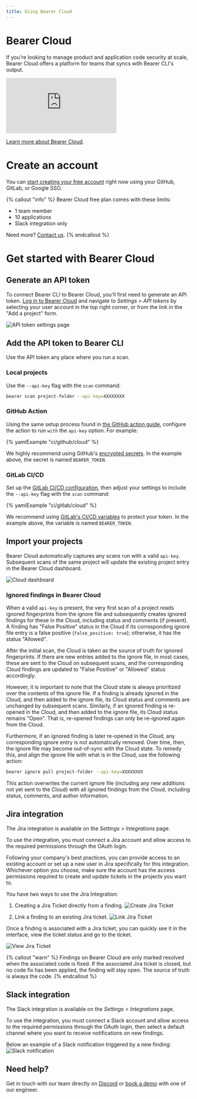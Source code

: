 ```yaml
---
title: Using Bearer Cloud
---
```


# Bearer Cloud

If you're looking to manage product and application code security at scale, Bearer Cloud offers a platform for teams that syncs with Bearer CLI's output.

<iframe class="w-full aspect-video" src="https://youtube.com/embed/whPRe9GaY7w" title="YouTube video player" frameborder="0" allow="accelerometer; autoplay; clipboard-write; encrypted-media; gyroscope; picture-in-picture; web-share" allowfullscreen></iframe>

[Learn more about Bearer Cloud](https://www.bearer.com/bearer-cloud).

# Create an account

You can [start creating your free account](https://my.bearer.sh/users/sign_up) right now using your GitHub, GitLab, or Google SSO.

{% callout "info" %}
Bearer Cloud free plan comes with these limits:<br/>
- 1 team member<br/>
- 10 applications<br/>
- Slack integration only<br/>

Need more? <a href="https://www.bearer.com/contact">Contact us</a>.
 {% endcallout %}


# Get started with Bearer Cloud


## Generate an API token

To connect Bearer CLI to Bearer Cloud, you'll first need to generate an API token. [Log in to Bearer Cloud](https://my.bearer.sh) and navigate to *Settings > API tokens* by selecting your user account in the top right corner, or from the link in the "Add a project" form.

![API token settings page](/assets/img/api-token.jpg)

## Add the API token to Bearer CLI

Use the API token any place where you run a scan.

### Local projects

Use the `--api-key` flag with the `scan` command:

```bash
bearer scan project-folder --api-key=XXXXXXXX
```

### GitHub Action

Using the same setup process found in [the GitHub action guide](/guides/github-action/), configure the action to run `with` the `api-key` option. For example:

{% yamlExample "ci/github/cloud" %}

We highly recommend using GitHub's [encrypted secrets](https://docs.github.com/en/actions/security-guides/encrypted-secrets). In the example above, the secret is named `BEARER_TOKEN`.

### GitLab CI/CD

Set up the [GitLab CI/CD configuration](/guides/gitlab), then adjust your settings to include the `--api-key` flag with the `scan` command:

{% yamlExample "ci/gitlab/cloud" %}

We recommend using [GitLab's CI/CD variables](https://docs.gitlab.com/ee/ci/variables/) to protect your token. In the example above, the variable is named `BEARER_TOKEN`.

## Import your projects

Bearer Cloud automatically captures any scans run with a valid `api-key`. Subsequent scans of the same project will update the existing project entry in the Bearer Cloud dashboard.

![Cloud dashboard](/assets/img/cloud-dashboard.jpg)

### Ignored findings in Bearer Cloud

When a valid `api-key` is present, the very first scan of a project reads ignored fingerprints from the ignore file and subsequently creates ignored findings for these in the Cloud, including status and comments (if present). A finding has "False Positive" status in the Cloud if its corresponding ignore file entry is a false positive (`false_positive: true`); otherwise, it has the status "Allowed".

After the initial scan, the Cloud is taken as the source of truth for ignored fingerprints. If there are new entries added to the ignore file, in most cases, these are sent to the Cloud on subsequent scans, and the corresponding Cloud findings are updated to "False Positive" or "Allowed" status accordingly.

However, it is important to note that the Cloud state is always prioritized over the contents of the ignore file. If a finding is already ignored in the Cloud, and then added to the ignore file, its Cloud status and comments are unchanged by subsequent scans. Similarly, if an ignored finding is re-opened in the Cloud, and then added to the ignore file, its Cloud status remains "Open". That is, re-opened findings can only be re-ignored again from the Cloud.

Furthermore, if an ignored finding is later re-opened in the Cloud, any corresponding ignore entry is not automatically removed. Over time, then, the ignore file may become out-of-sync with the Cloud state. To remedy this, and align the ignore file with what is in the Cloud, use the following action:

```bash
bearer ignore pull project-folder --api-key=XXXXXXXX
```

This action overwrites the current ignore file (including any new additions not yet sent to the Cloud) with all ignored findings from the Cloud, including status, comments, and author information.

## Jira integration

The Jira integration is available on the *Settings > Integrations* page.

To use the integration, you must connect a Jira account and allow access to the required permissions through the OAuth login.

Following your company's best practices, you can provide access to an existing account or set up a new user in Jira specifically for this integration. Whichever option you choose, make sure the account has the access permissions required to create and update tickets in the projects you want to.

You have two ways to use the Jira Integration:
1. Creating a Jira Ticket directly from a finding.
![Create Jira Ticket](/assets/img/jira-integration/create.png)

2. Link a finding to an existing Jira ticket.
![Link Jira Ticket](/assets/img/jira-integration/link.png)

Once a finding is associated with a Jira ticket, you can quickly see it in the interface, view the ticket status and go to the ticket.

![View Jira Ticket](/assets/img/jira-integration/view.png)


{% callout "warn" %}
Findings on Bearer Cloud are only marked resolved when the associated code is fixed. If the associated Jira ticket is closed, but no code fix has been applied, the finding will stay open. The source of truth is always the code.
{% endcallout %}


## Slack integration

The Slack integration is available on the *Settings > Integrations* page.

To use the integration, you must connect a Slack account and allow access to the required permissions through the OAuth login, then select a default channel where you want to receive notifications on new findings.

Below an example of a Slack notification triggered by a new finding:
![Slack notification](/assets/img/slack-integration/notification.png)


## Need help?

Get in touch with our team directly on [Discord](https://discord.com/invite/eaHZBJUXRF) or [book a demo](https://www.bearer.com/demo) with one of our engineer.
